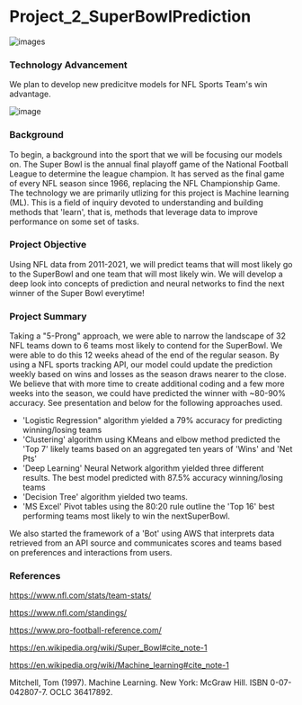 # Project_2_SuperBowlPrediction
![images](https://user-images.githubusercontent.com/104388678/192389256-068e437e-7e6d-45c2-9dad-e50708e2fe8c.png) 

###  Technology Advancement 

We plan to develop new predicitve models for NFL Sports Team's win advantage. 

![image](https://user-images.githubusercontent.com/104388678/192389870-63ad38ed-45df-4367-9983-fda9954eb42b.png)

### Background

To begin, a background into the sport that we will be focusing our models on. The Super Bowl is the annual final playoff game of the National Football League to determine the league champion. It has served as the final game of every NFL season since 1966, replacing the NFL Championship Game. The technology we are primarily utlizing for this project is Machine learning (ML). This is a field of inquiry devoted to understanding and building methods that 'learn', that is, methods that leverage data to improve performance on some set of tasks.

### Project Objective 

Using NFL data from 2011-2021, we will predict teams that will most likely go to the SuperBowl and one team that will most likely win.  We will develop a deep look into concepts of prediction and neural networks to find the next winner of the Super Bowl everytime!


### Project Summary

Taking a "5-Prong" approach, we were able to narrow the landscape of 32 NFL teams down to 6 teams most likely to contend for the SuperBowl. We were able to do this 12 weeks ahead of the end of the regular season.  By using a NFL sports tracking API, our model could update the prediction weekly based on wins and losses as the season draws nearer to the close. We believe that with more time to create additional coding and a few more weeks into the season, we could have predicted the winner with ~80-90% accuracy. See presentation and below for the following approaches used.

* 'Logistic Regression" algorithm yielded a 79% accuracy for predicting winning/losing teams
* 'Clustering' algorithm using KMeans and elbow method predicted the 'Top 7' likely teams based on an aggregated ten years of 'Wins' and 'Net Pts'
* 'Deep Learning' Neural Network algorithm yielded three different results.  The best model predicted with 87.5% accuracy winning/losing teams
* 'Decision Tree' algorithm yielded two teams.
* 'MS Excel' Pivot tables using the 80:20 rule outline the 'Top 16' best performing teams most likely to win the nextSuperBowl. 

We also started the framework of a 'Bot' using AWS that interprets data retrieved from an API source and communicates scores and teams based on preferences and interactions from users. 


### References
https://www.nfl.com/stats/team-stats/

https://www.nfl.com/standings/

https://www.pro-football-reference.com/

https://en.wikipedia.org/wiki/Super_Bowl#cite_note-1

https://en.wikipedia.org/wiki/Machine_learning#cite_note-1

Mitchell, Tom (1997). Machine Learning. New York: McGraw Hill. ISBN 0-07-042807-7. OCLC 36417892.
